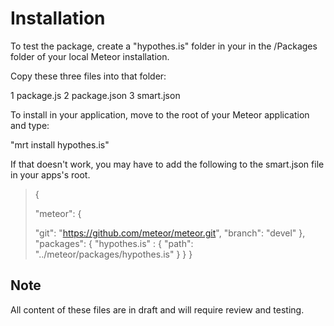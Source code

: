 Installation
====================

To test the package, create a "hypothes.is" folder in your in the /Packages folder of your local Meteor installation.

Copy these three files into that folder:

1  package.js
2  package.json
3  smart.json

To install in your application, move to the root of your Meteor application and type:

"mrt install hypothes.is"

If that doesn't work, you may have to add the following to the smart.json file in your apps's root.

>{
>
>  "meteor": {
>
>    "git": "https://github.com/meteor/meteor.git",
>    "branch": "devel"
>  },
>  "packages": {
>    "hypothes.is" : {
>      "path": "../meteor/packages/hypothes.is"
>    }
>  }
>}

Note
------------
All content of these files are in draft and will require review and testing.